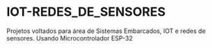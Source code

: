 # IOT-REDES_DE_SENSORES
Projetos voltados para área de Sistemas Embarcados, IOT e redes de sensores. Usando Microcontrolador ESP-32
